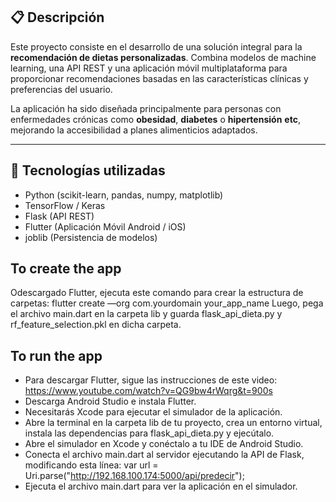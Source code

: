 ## 📋 Descripción

Este proyecto consiste en el desarrollo de una solución integral para la **recomendación de dietas personalizadas**. Combina modelos de machine learning, una API REST y una aplicación móvil multiplataforma para proporcionar recomendaciones basadas en las características clínicas y preferencias del usuario.

La aplicación ha sido diseñada principalmente para personas con enfermedades crónicas como **obesidad**, **diabetes** o **hipertensión** **etc**, mejorando la accesibilidad a planes alimenticios adaptados.

---

## 🚀 Tecnologías utilizadas

- Python (scikit-learn, pandas, numpy, matplotlib)
- TensorFlow / Keras
- Flask (API REST)
- Flutter (Aplicación Móvil Android / iOS)
- joblib (Persistencia de modelos)


## To create the app

Odescargado Flutter, ejecuta este comando para crear la estructura de carpetas: flutter create —org com.yourdomain your_app_name
Luego, pega el archivo main.dart en la carpeta lib y guarda flask_api_dieta.py y rf_feature_selection.pkl en dicha carpeta.

## To run the app
- Para descargar Flutter, sigue las instrucciones de este video: https://www.youtube.com/watch?v=QG9bw4rWqrg&t=900s
- Descarga Android Studio e instala Flutter.
- Necesitarás Xcode para ejecutar el simulador de la aplicación.
- Abre la terminal en la carpeta lib de tu proyecto, crea un entorno virtual, instala las dependencias para flask_api_dieta.py y ejecútalo.
- Abre el simulador en Xcode y conéctalo a tu IDE de Android Studio.
- Conecta el archivo main.dart al servidor ejecutando la API de Flask, modificando esta línea: var url = Uri.parse("http://192.168.100.174:5000/api/predecir");
- Ejecuta el archivo main.dart para ver la aplicación en el simulador.


